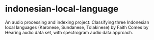 # indonesian-local-language
An audio processing and indexing project: Classifying three Indonesian local languages (Karonese, Sundanese, Tolakinese) by Faith Comes by Hearing audio data set, with spectrogram audio data approach.

